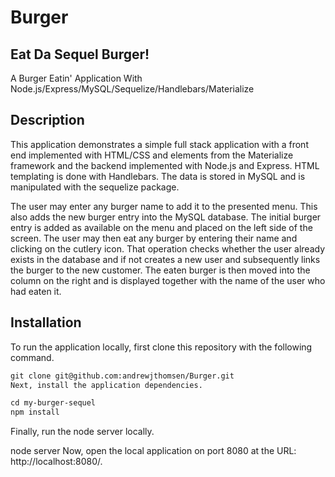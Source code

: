 # Burger
## Eat Da Sequel Burger!
A Burger Eatin' Application With Node.js/Express/MySQL/Sequelize/Handlebars/Materialize

## Description
This application demonstrates a simple full stack application with a front end implemented with HTML/CSS and elements from the Materialize framework and the backend implemented with Node.js and Express. HTML templating is done with Handlebars. The data is stored in MySQL and is manipulated with the sequelize package.

The user may enter any burger name to add it to the presented menu. This also adds the new burger entry into the MySQL database. The initial burger entry is added as available on the menu and placed on the left side of the screen. The user may then eat any burger by entering their name and clicking on the cutlery icon. That operation checks whether the user already exists in the database and if not creates a new user and subsequently links the burger to the new customer. The eaten burger is then moved into the column on the right and is displayed together with the name of the user who had eaten it.

## Installation
To run the application locally, first clone this repository with the following command.

``` txt
git clone git@github.com:andrewjthomsen/Burger.git
Next, install the application dependencies.
 ```
```txt
cd my-burger-sequel
npm install
```

Finally, run the node server locally.

node server
Now, open the local application on port 8080 at the URL: http://localhost:8080/.

